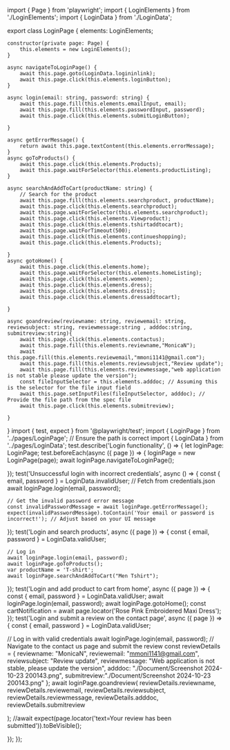 import { Page } from 'playwright';
import { LoginElements } from './LoginElements';
import { LoginData } from './LoginData';

export class LoginPage {
    elements: LoginElements;

    constructor(private page: Page) {
        this.elements = new LoginElements();
    }

    async navigateToLoginPage() {
        await this.page.goto(LoginData.logininlink);
        await this.page.click(this.elements.loginButton);
    }

    async login(email: string, password: string) {
        await this.page.fill(this.elements.emailInput, email);
        await this.page.fill(this.elements.passwordInput, password);
        await this.page.click(this.elements.submitLoginButton);
        
    }

    async getErrorMessage() {
        return await this.page.textContent(this.elements.errorMessage);
    }
    async goToProducts() {
        await this.page.click(this.elements.Products);
        await this.page.waitForSelector(this.elements.productListing); 
    }

    async searchAndAddToCart(productName: string) {
        // Search for the product
        await this.page.fill(this.elements.searchproduct, productName);
        await this.page.click(this.elements.searchproduct); 
        await this.page.waitForSelector(this.elements.searchproduct); 
        await this.page.click(this.elements.Viewproduct);
        await this.page.click(this.elements.tshirtaddtocart);
        await this.page.waitForTimeout(500);
        await this.page.click(this.elements.continueshopping);
        await this.page.click(this.elements.Products);
        
    }
    async gotoHome() {
        await this.page.click(this.elements.home);
        await this.page.waitForSelector(this.elements.homeListing);
        await this.page.click(this.elements.women);
        await this.page.click(this.elements.dress);
        await this.page.click(this.elements.dress1);
        await this.page.click(this.elements.dressaddtocart);

    }

    async goandreview(reviewname: string, reviewemail: string, reviewsubject: string, reviewmessage:string , adddoc:string, submitreview:string){
        await this.page.click(this.elements.contactus);
        await this.page.fill(this.elements.reviewname,"MonicaN");
        await this.page.fill(this.elements.reviewemail,"mmoni1141@gmail.com");
        await this.page.fill(this.elements.reviewsubject,"Review update");
        await this.page.fill(this.elements.reviewmessage,"web application is not stable please update the version");
        const fileInputSelector = this.elements.adddoc; // Assuming this is the selector for the file input field
        await this.page.setInputFiles(fileInputSelector, adddoc); // Provide the file path from the spec file
        await this.page.click(this.elements.submitreview);

    }

}
import { test, expect } from '@playwright/test';
import { LoginPage } from '../pages/LoginPage'; // Ensure the path is correct
import { LoginData } from '../pages/LoginData';
test.describe('Login functionality', () => {
  let loginPage: LoginPage;
  test.beforeEach(async ({ page }) => {
    loginPage = new LoginPage(page);
    await loginPage.navigateToLoginPage();
    
  });
  test('Unsuccessful login with incorrect credentials', async () => {
    const { email, password } = LoginData.invalidUser; // Fetch from credentials.json
    await loginPage.login(email, password);
    
    // Get the invalid password error message
    const invalidPasswordMessage = await loginPage.getErrorMessage();
    expect(invalidPasswordMessage).toContain('Your email or password is incorrect!'); // Adjust based on your UI message
  });
  test('Login and search products', async ({ page }) => {
    const { email, password } = LoginData.validUser;
    
    // Log in
    await loginPage.login(email, password);
    await loginPage.goToProducts();
    var productName = 'T-shirt'; 
    await loginPage.searchAndAddToCart("Men Tshirt");
});
test('Login and add product to cart from home', async ({ page }) => {
  const { email, password } = LoginData.validUser;
  await loginPage.login(email, password);
  await loginPage.gotoHome();
  const cartNotification = await page.locator('Rose Pink Embroidered Maxi Dress');
});
test('Login and submit a review on the contact page', async ({ page }) => {
  const { email, password } = LoginData.validUser;
  
  // Log in with valid credentials
  await loginPage.login(email, password);
  // Navigate to the contact us page and submit the review
  const reviewDetails = {
    reviewname: "MonicaN",
    reviewemail: "mmoni1141@gmail.com",
    reviewsubject: "Review update",
    reviewmessage: "Web application is not stable, please update the version",
    adddoc: "./Document/Screenshot 2024-10-23 200143.png",
    submitreview:"./Document/Screenshot 2024-10-23 200143.png"
  };
  await loginPage.goandreview(
    reviewDetails.reviewname,
    reviewDetails.reviewemail,
    reviewDetails.reviewsubject,
    reviewDetails.reviewmessage,
    reviewDetails.adddoc,
    reviewDetails.submitreview

  );
  //await expect(page.locator('text=Your review has been submitted')).toBeVisible();

});
});
